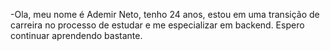 -Ola, meu nome é Ademir Neto, tenho 24 anos, estou em uma transição de carreira no processo de estudar e me especializar em backend.
Espero continuar aprendendo bastante.

